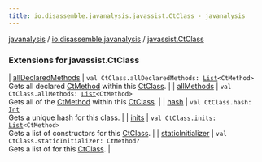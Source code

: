 ```yaml
---
title: io.disassemble.javanalysis.javassist.CtClass - javanalysis
---
```


[javanalysis](../../index.html) / [io.disassemble.javanalysis](../index.html) / [javassist.CtClass](./index.html)

### Extensions for javassist.CtClass

| [allDeclaredMethods](all-declared-methods.html) | `val CtClass.allDeclaredMethods: `[`List`](https://kotlinlang.org/api/latest/jvm/stdlib/kotlin.collections/-list/index.html)`<CtMethod>`<br>Gets all declared [CtMethod](#) within this [CtClass](#). |
| [allMethods](all-methods.html) | `val CtClass.allMethods: `[`List`](https://kotlinlang.org/api/latest/jvm/stdlib/kotlin.collections/-list/index.html)`<CtMethod>`<br>Gets all of the [CtMethod](#) within this [CtClass](#). |
| [hash](hash.html) | `val CtClass.hash: `[`Int`](https://kotlinlang.org/api/latest/jvm/stdlib/kotlin/-int/index.html)<br>Gets a unique hash for this class. |
| [inits](inits.html) | `val CtClass.inits: `[`List`](https://kotlinlang.org/api/latest/jvm/stdlib/kotlin.collections/-list/index.html)`<CtMethod>`<br>Gets a list of constructors for this [CtClass](#). |
| [staticInitializer](static-initializer.html) | `val CtClass.staticInitializer: CtMethod?`<br>Gets a list of  for this [CtClass](#). |

